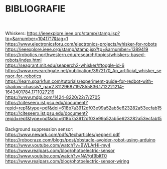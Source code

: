 # BIBLIOGRAFIE
<br><br>
Whiskers:
https://ieeexplore.ieee.org/stamp/stamp.jsp?tp=&arnumber=1041717&tag=1<br>
https://www.electronicsforu.com/electronics-projects/whisker-for-robots<br>
https://ieeexplore.ieee.org/stamp/stamp.jsp?tp=&arnumber=1389419<br>
https://robotics.northwestern.edu/research/topics/whiskers-based-robots/index.html<br>
https://seagrant.mit.edu/seaperch2-whisker/#toggle-id-6<br>
https://www.researchgate.net/publication/3972170_An_artificial_whisker_sensor_for_robotics<br>
https://learn.sparkfun.com/tutorials/experiment-guide-for-redbot-with-shadow-chassis?_ga=2.81129687.197855836.1712221214-1643401784.1711027219<br>
https://www.mdpi.com/1424-8220/22/7/2705<br>
https://citeseerx.ist.psu.edu/document?repid=rep1&type=pdf&doi=618b7a3912df03e99a52ab5e623282a53ecfab15<br>
https://citeseerx.ist.psu.edu/document?repid=rep1&type=pdf&doi=618b7a3912df03e99a52ab5e623282a53ecfab15<br>
<br>
Background suppression sensor:
https://www.newark.com/pdfs/techarticles/pepperl.pdf<br>
https://robocraze.com/blogs/post/obstacle-avoider-robot-using-arduino<br>
https://www.youtube.com/watch?v=BWLArHi-my4<br>
https://www.realpars.com/blog/photoelectric-sensor<br>
https://www.youtube.com/watch?v=NAYgf9bltT0<br>
https://www.realpars.com/blog/photoelectric-sensor-wiring<br>
